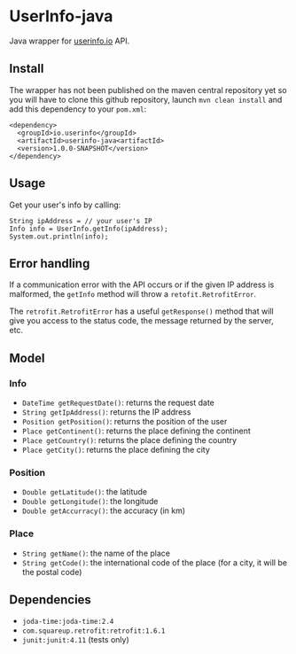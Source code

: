 UserInfo-java
=============

Java wrapper for [userinfo.io](http://userinfo.io) API.

## Install

The wrapper has not been published on the maven central repository yet so you will have to clone this github repository, launch `mvn clean install` and add this dependency to your `pom.xml`:

    <dependency>
      <groupId>io.userinfo</groupId>
      <artifactId>userinfo-java<artifactId>
      <version>1.0.0-SNAPSHOT</version>
    </dependency>

## Usage

Get your user's info by calling:

    String ipAddress = // your user's IP
    Info info = UserInfo.getInfo(ipAddress);
    System.out.println(info);

## Error handling

If a communication error with the API occurs or if the given IP address is malformed, the `getInfo` method will throw a `retofit.RetrofitError`.

The `retrofit.RetrofitError` has a useful `getResponse()` method that will give you access to the status code, the message returned by the server, etc.

## Model

### Info

* `DateTime getRequestDate()`: returns the request date
* `String getIpAddress()`: returns the IP address
* `Position getPosition()`: returns the position of the user
* `Place getContinent()`: returns the place defining the continent
* `Place getCountry()`: returns the place defining the country
* `Place getCity()`: returns the place defining the city

### Position

* `Double getLatitude()`: the latitude
* `Double getLongitude()`: the longitude
* `Double getAccurracy()`: the accuracy (in km)

### Place

* `String getName()`: the name of the place
* `String getCode()`: the international code of the place (for a city, it will be the postal code)

## Dependencies

* `joda-time:joda-time:2.4`
* `com.squareup.retrofit:retrofit:1.6.1`
* `junit:junit:4.11` (tests only)
